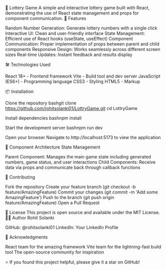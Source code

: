 🎰 Lottery Game
A simple and interactive lottery game built with React, demonstrating the use of React state management and props for component communication.
🎯 Features

Random Number Generation: Generate lottery numbers with a single click
Interactive UI: Clean and user-friendly interface
State Management: Efficient use of React hooks (useState, useEffect)
Component Communication: Proper implementation of props between parent and child components
Responsive Design: Works seamlessly across different screen sizes
Real-time Updates: Instant feedback and results display



🛠️ Technologies Used

React 18+ - Frontend framework
Vite - Build tool and dev server
JavaScript (ES6+) - Programming language
CSS3 - Styling
HTML5 - Markup

📦 Installation

Clone the repository
bashgit clone https://github.com/rohitsolanki01/LottryGame.git
cd LottryGame

Install dependencies
bashnpm install

Start the development server
bashnpm run dev

Open your browser
Navigate to http://localhost:5173 to view the application


🧩 Component Architecture
State Management

Parent Component: Manages the main game state including generated numbers, game status, and user interactions
Child Components: Receive data via props and communicate back through callback functions

🤝 Contributing

Fork the repository
Create your feature branch (git checkout -b feature/AmazingFeature)
Commit your changes (git commit -m 'Add some AmazingFeature')
Push to the branch (git push origin feature/AmazingFeature)
Open a Pull Request

📝 License
This project is open source and available under the MIT License.
👨‍💻 Author
Rohit Solanki

GitHub: @rohitsolanki01
LinkedIn: Your LinkedIn Profile

🙏 Acknowledgments

React team for the amazing framework
Vite team for the lightning-fast build tool
The open-source community for inspiration

⭐ If you found this project helpful, please give it a star on GitHub!
